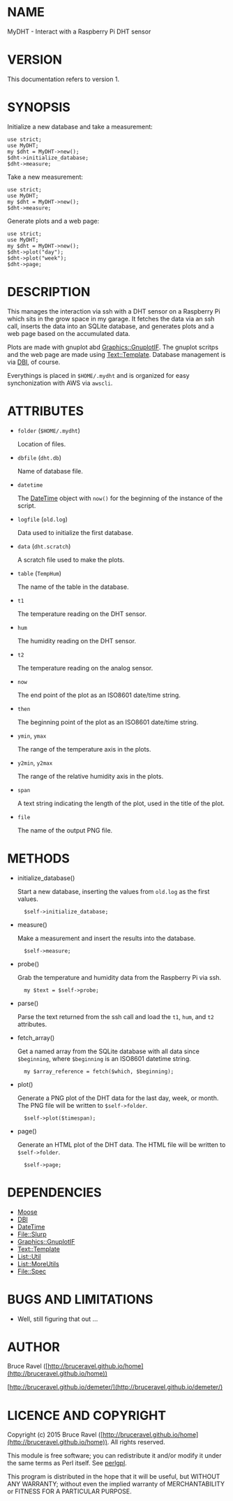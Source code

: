 # NAME

MyDHT - Interact with a Raspberry Pi DHT sensor

# VERSION

This documentation refers to version 1.

# SYNOPSIS

Initialize a new database and take a measurement:

    use strict;
    use MyDHT;
    my $dht = MyDHT->new();
    $dht->initialize_database;
    $dht->measure;

Take a new measurement:

    use strict;
    use MyDHT;
    my $dht = MyDHT->new();
    $dht->measure;

Generate plots and a web page:

    use strict;
    use MyDHT;
    my $dht = MyDHT->new();
    $dht->plot("day");
    $dht->plot("week");
    $dht->page;

# DESCRIPTION

This manages the interaction via ssh with a DHT sensor on a Raspberry
Pi which sits in the grow space in my garage.  It fetches the data via
an ssh call, inserts the data into an SQLite database, and generates
plots and a web page based on the accumulated data.

Plots are made with gnuplot abd [Graphics::GnuplotIF](https://metacpan.org/pod/Graphics::GnuplotIF).  The gnuplot
scritps and the web page are made using [Text::Template](https://metacpan.org/pod/Text::Template).  Database
management is via [DBI](https://metacpan.org/pod/DBI), of course.

Everythings is placed in `$HOME/.mydht` and is organized for easy
synchonization with AWS via `awscli`.

# ATTRIBUTES

- `folder`  (`$HOME/.mydht`)

    Location of files.

- `dbfile`  (`dht.db`)

    Name of database file.

- `datetime`

    The [DateTime](https://metacpan.org/pod/DateTime) object with `now()` for the beginning of the instance
    of the script.

- `logfile` (`old.log`)

    Data used to initialize the first database.

- `data` (`dht.scratch`)

    A scratch file used to make the plots.

- `table` (`TempHum`)

    The name of the table in the database.

- `t1`

    The temperature reading on the DHT sensor.

- `hum`

    The humidity reading on the DHT sensor.

- `t2`

    The temperature reading on the analog sensor.

- `now`

    The end point of the plot as an ISO8601 date/time string.

- `then`

    The beginning point of the plot as an ISO8601 date/time string.

- `ymin`, `ymax`

    The range of the temperature axis in the plots.

- `y2min`, `y2max`

    The range of the relative humidity axis in the plots.

- `span`

    A text string indicating the length of the plot, used in the title of the plot.

- `file`

    The name of the output PNG file.

# METHODS

- initialize\_database()

    Start a new database, inserting the values from `old.log` as the
    first values.

        $self->initialize_database;

- measure()

    Make a measurement and insert the results into the database.

        $self->measure;

- probe()

    Grab the temperature and humidity data from the Raspberry Pi via ssh.

        my $text = $self->probe;

- parse()

    Parse the text returned from the ssh call and load the `t1`, `hum`,
    and `t2` attributes.

- fetch\_array()

    Get a named array from the SQLite database with all data since
    `$beginning`, where `$beginning` is an ISO8601 datetime string.

        my $array_reference = fetch($which, $beginning);

- plot()

    Generate a PNG plot of the DHT data for the last day, week, or month.
    The PNG file will be written to `$self->folder`.

        $self->plot($timespan);

- page()

    Generate an HTML plot of the DHT data.  The HTML file will be written
    to `$self->folder`.

        $self->page;

# DEPENDENCIES

- [Moose](https://metacpan.org/pod/Moose)
- [DBI](https://metacpan.org/pod/DBI)
- [DateTime](https://metacpan.org/pod/DateTime)
- [File::Slurp](https://metacpan.org/pod/File::Slurp)
- [Graphics::GnuplotIF](https://metacpan.org/pod/Graphics::GnuplotIF)
- [Text::Template](https://metacpan.org/pod/Text::Template)
- [List::Util](https://metacpan.org/pod/List::Util)
- [List::MoreUtils](https://metacpan.org/pod/List::MoreUtils)
- [File::Spec](https://metacpan.org/pod/File::Spec)

# BUGS AND LIMITATIONS

- Well, still figuring that out ...

# AUTHOR

Bruce Ravel ([http://bruceravel.github.io/home](http://bruceravel.github.io/home))

[http://bruceravel.github.io/demeter/](http://bruceravel.github.io/demeter/)

# LICENCE AND COPYRIGHT

Copyright (c) 2015 Bruce Ravel ([http://bruceravel.github.io/home](http://bruceravel.github.io/home)). All rights reserved.

This module is free software; you can redistribute it and/or
modify it under the same terms as Perl itself. See [perlgpl](https://metacpan.org/pod/perlgpl).

This program is distributed in the hope that it will be useful,
but WITHOUT ANY WARRANTY; without even the implied warranty of
MERCHANTABILITY or FITNESS FOR A PARTICULAR PURPOSE.
